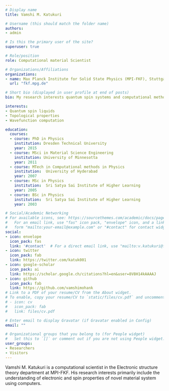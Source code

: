 ```yaml
---
# Display name
title: Vamshi M. Katukuri

# Username (this should match the folder name)
authors:
- admin

# Is this the primary user of the site?
superuser: true

# Role/position
role: Computational material Scientist 

# Organizations/Affiliations
organizations:
- name: Max Planck Institute for Solid State Physics (MPI-FKF), Stuttgart
  url: "fkf.mpg.de"

# Short bio (displayed in user profile at end of posts)
bio: My research interests quantum spin systems and computational methods to investigate them.

interests:
- Quantum spin liquids
- Topological properties
- Wavefunction computation

education:
  courses:
  - course: PhD in Physics
    institution: Dresden Technical University
    year: 2015
  - course: MSci in Material Science Engineering
    institution: University of Minnesotta
    year: 2011
  - course: MTech in Computational methods in Physics
    institution:  University of Hyderabad
    year: 2007
  - course: MSc in Physics
    institution:  Sri Satya Sai Institute of Higher Learning
    year: 2005
  - course: BSc in Physics
    institution:  Sri Satya Sai Institute of Higher Learning
    year: 2003

# Social/Academic Networking
# For available icons, see: https://sourcethemes.com/academic/docs/page-builder/#icons
#   For an email link, use "fas" icon pack, "envelope" icon, and a link in the
#   form "mailto:your-email@example.com" or "#contact" for contact widget.
social:
- icon: envelope
  icon_pack: fas
  link: '#contact'  # For a direct email link, use "mailto:v.katukuri@fkf.mpg.de".
- icon: twitter
  icon_pack: fab
  link: https://twitter.com/katuk001
- icon: google-scholar
  icon_pack: ai
  link: https://scholar.google.ch/citations?hl=en&user=8V8H14kAAAAJ
- icon: github
  icon_pack: fab
  link: https://github.com/vamshimohank
# Link to a PDF of your resume/CV from the About widget.
# To enable, copy your resume/CV to `static/files/cv.pdf` and uncomment the lines below.
# - icon: cv
#   icon_pack: fab
#   link: files/cv.pdf

# Enter email to display Gravatar (if Gravatar enabled in Config)
email: ""

# Organizational groups that you belong to (for People widget)
#   Set this to `[]` or comment out if you are not using People widget.
user_groups:
- Researchers
- Visitors
---
```


Vamshi M. Katukuri is a computational scientist in the Electronic structure theory department at MPI-FKF. 
His research interests primarily include the understanding of electronic and spin properties of novel material system using computers. 
